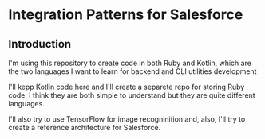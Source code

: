 Integration Patterns for Salesforce
================

## Introduction

I'm using this repository to create code in both Ruby and Kotlin, which are the two languages I want to learn for backend and CLI utilities development

I'll kepp Kotlin code here and I'll create a separete repo for storing Ruby code. I think they are both simple to understand but they are quite different languages.

I'll also try to use TensorFlow for image recogninition and, also, I'll try to create a reference architecture for Salesforce.
